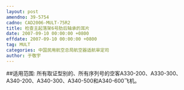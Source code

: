 ```yaml
---
layout: post
amendno: 39-5754
cadno: CAD2006-MULT-75R2
title: 检查主起落架6号肋后轴承的耳片
date: 2007-09-10 00:00:00 +0800
effdate: 2007-09-10 00:00:00 +0800
tag: MULT
categories: 中国民用航空总局航空器适航审定司
author: 于敬宇
---
```


##适用范围:
所有取证型别的、所有序列号的空客A330-200、A330-300、 A340-200、A340-300、A340-500和A340-600飞机。

